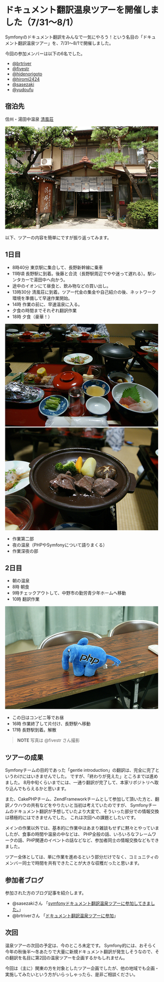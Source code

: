 ドキュメント翻訳温泉ツアーを開催しました（7/31～8/1）
=====================================================

Symfonyのドキュメント翻訳をみんなで一気にやろう！という名目の「ドキュメント翻訳温泉ツアー」を、7/31～8/1で開催しました。

今回の参加メンバーは以下の6名でした。

- [@brtriver](http://twitter.com/brtriver)
- [@fivestr](http://twitter.com/fivestr)
- [@hidenorigoto](http://twitter.com/hidenorigoto)
- [@hiromi2424](http://twitter.com/hiromi2424)
- [@sasezaki](http://twitter.com/sasezaki)
- [@yudoufu](http://twitter.com/yudoufu)


宿泊先
------

信州・湯田中温泉 [清風荘](http://www.yudanaka-seifuso.com/)

![清風荘](./blog/images/symfony-spa-01.jpg)


以下、ツアーの内容を簡単にですが振り返ってみます。


1日目
-----

- 8時40分 東京駅に集合して、長野新幹線に乗車
- 11時頃 長野駅に到着。後藤と合流（長野駅周辺でやや迷って遅れる）。駅レンタカーで湯田中へ向かう。
- 途中のイオンにて昼食と、飲み物などの買い出し。
- 13時30分 清風荘に到着。ツアー代金の集金や自己紹介の後、ネットワーク環境を準備して早速作業開始。
- 14時 作業の前に、早速温泉に入る。
- 夕食の時間までそれぞれ翻訳作業
- 18時 夕食（豪華！）

![夕食](./blog/images/symfony-spa-02.jpg)
![信州牛](./blog/images/symfony-spa-04.jpg)

- 作業第二部
- 夜の温泉（PHPやSymfonyについて語りまくる）
- 作業深夜の部


2日目
-----

- 朝の温泉
- 8時 朝食
- 9時チェックアウトして、中野市の勤労青少年ホームへ移動
- 10時 翻訳作業

![会議室で作業](./blog/images/symfony-spa-03.jpg)

- この日はコンビニ等でお昼
- 16時 作業終了して片付け、長野駅へ移動
- 17時 長野駅到着。解散


> **NOTE** 写真は @fivestr さん撮影


ツアーの成果
------------

Symfonyチームの目的であった「gentle introduction」の翻訳は、完全に完了というわけにはいきませんでした。
ですが、「終わりが見えた」ところまでは進めました。
8月中旬くらいまでには、一通り翻訳が完了して、本家リポジトリへ取り込んでもらえるかと思います。

また、CakePHPチーム、ZendFrameworkチームとして参加して頂いた方と、翻訳ノウハウの共有などをやりたいと当初は考えていたのですが、
Symfonyチームのドキュメント翻訳が予想していたより大変で、そういった部分での情報交換は積極的にはできませんでした。
これは次回への課題としたいです。

メインの作業以外では、基本的に作業中はあまり雑談もせずに黙々とやっていましたが、食事の時間や温泉の中などは、
PHP全般の話、いろいろなフレームワークの話、PHP関連のイベントの話などなど、参加者同士の情報交換などもできました。


ツアー全体としては、単に作業を進めるという部分だけでなく、コミュニティのメンバー同士で時間を共有できたことが大きな収穫だったと思います。


参加者ブログ
------------

参加された方のブログ記事を紹介します。

- @sasezakiさん 「[symfonyドキュメント翻訳温泉ツアーに参加してきました。](http://d.hatena.ne.jp/sasezaki/20100801/p1)」
- @brtriverさん 「[ドキュメント翻訳温泉ツアーに参加](http://d.hatena.ne.jp/brtRiver/20100801/1280707316)」


次回
----

温泉ツアーの次回の予定は、今のところ未定です。
Symfony的には、おそらく今年の秋後半～冬あたりで大量に新規ドキュメント翻訳が発生しそうなので、その翻訳を名目に第2回の温泉ツアーを企画するかもしれません。

今回は（主に）関東の方を対象としたツアー企画でしたが、他の地域でも企画・実施してみたいという方がいらっしゃったら、是非ご相談ください。

